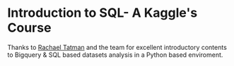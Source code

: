 # Introduction to SQL- A Kaggle's Course
Thanks to [Rachael Tatman](https://www.kaggle.com/rtatman) and the team for excellent introductory contents to Bigquery & SQL based datasets analysis in a Python based enviroment. 
